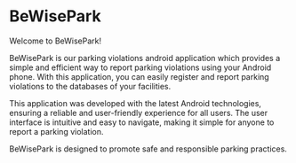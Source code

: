 # BeWisePark
Welcome to BeWisePark!

BeWisePark is our parking violations android application which provides a simple and efficient way to report parking violations using your Android phone. With this application, you can easily register and report parking violations to the databases of your facilities.

This application was developed with the latest Android technologies, ensuring a reliable and user-friendly experience for all users. The user interface is intuitive and easy to navigate, making it simple for anyone to report a parking violation.

BeWisePark is designed to promote safe and responsible parking practices.

